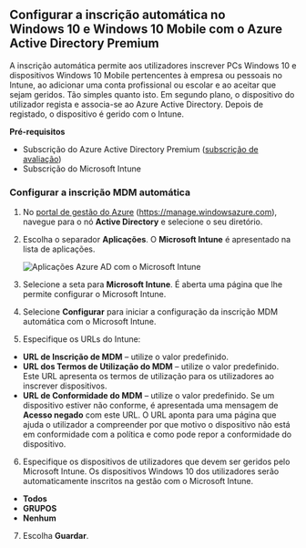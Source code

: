 ## <a name="set-up-windows-10-and-windows-10-mobile-automatic-enrollment-with-azure-active-directory-premium"></a>Configurar a inscrição automática no Windows 10 e Windows 10 Mobile com o Azure Active Directory Premium

A inscrição automática permite aos utilizadores inscrever PCs Windows 10 e dispositivos Windows 10 Mobile pertencentes à empresa ou pessoais no Intune, ao adicionar uma conta profissional ou escolar e ao aceitar que sejam geridos. Tão simples quanto isto. Em segundo plano, o dispositivo do utilizador regista e associa-se ao Azure Active Directory. Depois de registado, o dispositivo é gerido com o Intune.

**Pré-requisitos**
- Subscrição do Azure Active Directory Premium ([subscrição de avaliação](http://go.microsoft.com/fwlink/?LinkID=816845))
- Subscrição do Microsoft Intune


### <a name="configure-automatic-mdm-enrollment"></a>Configurar a inscrição MDM automática

1. No [portal de gestão do Azure](https://portal.azure.com) (https://manage.windowsazure.com), navegue para o nó **Active Directory** e selecione o seu diretório.

2. Escolha o separador **Aplicações**. O **Microsoft Intune** é apresentado na lista de aplicações.

    ![Aplicações Azure AD com o Microsoft Intune](../media/aad-intune-app.png)

3. Selecione a seta para **Microsoft Intune**. É aberta uma página que lhe permite configurar o Microsoft Intune.

4. Selecione **Configurar** para iniciar a configuração da inscrição MDM automática com o Microsoft Intune.

5. Especifique os URLs do Intune:

  - **URL de Inscrição de MDM** – utilize o valor predefinido.
  - **URL dos Termos de Utilização do MDM** – utilize o valor predefinido. Este URL apresenta os termos de utilização para os utilizadores ao inscrever dispositivos.
  - **URL de Conformidade do MDM** – utilize o valor predefinido. Se um dispositivo estiver não conforme, é apresentada uma mensagem de **Acesso negado** com este URL. O URL aponta para uma página que ajuda o utilizador a compreender por que motivo o dispositivo não está em conformidade com a política e como pode repor a conformidade do dispositivo.

6.  Especifique os dispositivos de utilizadores que devem ser geridos pelo Microsoft Intune. Os dispositivos Windows 10 dos utilizadores serão automaticamente inscritos na gestão com o Microsoft Intune.

  - **Todos**
  - **GRUPOS**
  - **Nenhum**

7. Escolha **Guardar**.


<!--HONumber=Feb17_HO2-->


